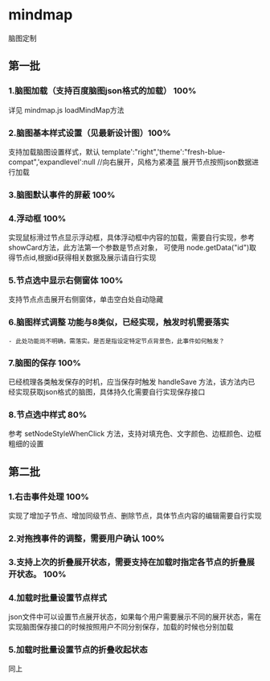 # mindmap
脑图定制


## 第一批

### 1.脑图加载（支持百度脑图json格式的加载） 100% 
  详见 mindmap.js loadMindMap方法
### 2.脑图基本样式设置（见最新设计图）100%
  支持加载脑图设置样式，默认 template':"right",'theme':"fresh-blue-compat",'expandlevel':null //向右展开，风格为紧凑蓝 展开节点按照json数据进行加载 
### 3.脑图默认事件的屏蔽 100%
### 4.浮动框 100%
  实现鼠标滑过节点显示浮动框，具体浮动框中内容的加载，需要自行实现，参考 showCard方法，此方法第一个参数是节点对象，
  可使用 node.getData("id")取得节点id,根据id获得相关数据及展示请自行实现
### 5.节点选中显示右侧窗体 100%
  支持节点点击展开右侧窗体，单击空白处自动隐藏
### 6.脑图样式调整  功能与8类似，已经实现，触发时机需要落实
    - 此处功能尚不明确，需落实。是否是指设定特定节点背景色，此事件如何触发？
### 7.脑图的保存 100% 
  已经梳理各类触发保存的时机，应当保存时触发 handleSave 方法，该方法内已经实现获取json格式的脑图，具体持久化需要自行实现保存接口
### 8.节点选中样式 80% 
  参考 setNodeStyleWhenClick 方法，支持对填充色、文字颜色、边框颜色、边框粗细的设置



## 第二批

### 1.右击事件处理 100%
  实现了增加子节点、增加同级节点、删除节点，具体节点内容的编辑需要自行实现
### 2.对拖拽事件的调整，需要用户确认 100%
### 3.支持上次的折叠展开状态，需要支持在加载时指定各节点的折叠展开状态。 100%
### 4.加载时批量设置节点样式
  json文件中可以设置节点展开状态，如果每个用户需要展示不同的展开状态，需在实现脑图保存接口的时候按照用户不同分别保存，加载的时候也分别加载
### 5.加载时批量设置节点的折叠收起状态
  同上
